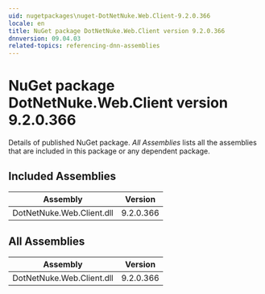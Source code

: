 ```yaml
---
uid: nugetpackages\nuget-DotNetNuke.Web.Client-9.2.0.366
locale: en
title: NuGet package DotNetNuke.Web.Client version 9.2.0.366
dnnversion: 09.04.03
related-topics: referencing-dnn-assemblies
---
```


# NuGet package DotNetNuke.Web.Client version 9.2.0.366
Details of published NuGet package.
*All Assemblies* lists all the assemblies that are included in this package or any dependent package.

## Included Assemblies

|Assembly|Version|
|---|---|
|DotNetNuke.Web.Client.dll|9.2.0.366|

## All Assemblies

|Assembly|Version|
|---|---|
|DotNetNuke.Web.Client.dll|9.2.0.366|

